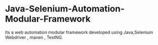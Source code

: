 # Java-Selenium-Automation-Modular-Framework
Its a web automation modular  framework developed using Java,Selenium Webdriver , maven , TestNG.

